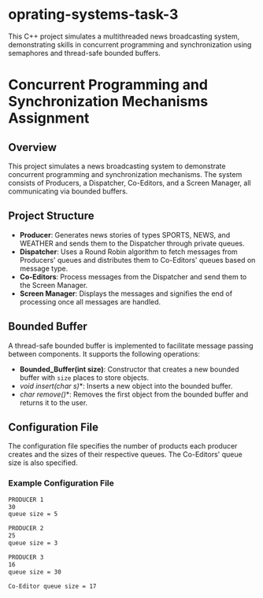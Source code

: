 # oprating-systems-task-3
This C++ project simulates a multithreaded news broadcasting system, demonstrating skills in concurrent programming and synchronization using semaphores and thread-safe bounded buffers.

# Concurrent Programming and Synchronization Mechanisms Assignment

## Overview
This project simulates a news broadcasting system to demonstrate concurrent programming and synchronization mechanisms. The system consists of Producers, a Dispatcher, Co-Editors, and a Screen Manager, all communicating via bounded buffers.

## Project Structure
- **Producer**: Generates news stories of types SPORTS, NEWS, and WEATHER and sends them to the Dispatcher through private queues.
- **Dispatcher**: Uses a Round Robin algorithm to fetch messages from Producers' queues and distributes them to Co-Editors' queues based on message type.
- **Co-Editors**: Process messages from the Dispatcher and send them to the Screen Manager.
- **Screen Manager**: Displays the messages and signifies the end of processing once all messages are handled.

## Bounded Buffer
A thread-safe bounded buffer is implemented to facilitate message passing between components. It supports the following operations:
- **Bounded_Buffer(int size)**: Constructor that creates a new bounded buffer with `size` places to store objects.
- **void insert(char* s)**: Inserts a new object into the bounded buffer.
- **char* remove()**: Removes the first object from the bounded buffer and returns it to the user.

## Configuration File
The configuration file specifies the number of products each producer creates and the sizes of their respective queues. The Co-Editors' queue size is also specified.

### Example Configuration File
```txt
PRODUCER 1
30
queue size = 5

PRODUCER 2
25
queue size = 3

PRODUCER 3
16
queue size = 30

Co-Editor queue size = 17
